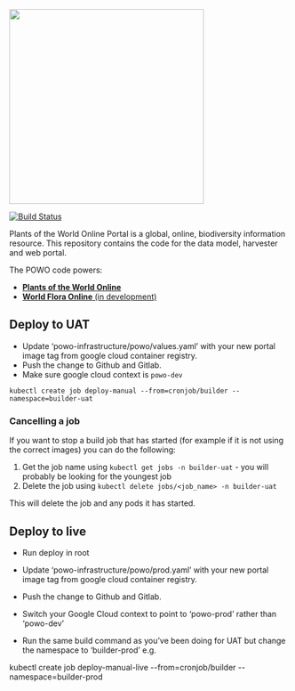 <image src="https://rawgit.com/RBGKew/powop/master/powo-portal/src/main/frontend/src/img/svg/powo-logo.svg" width="350px"/>

[![Build Status](https://travis-ci.org/RBGKew/powop.svg?branch=master)](https://travis-ci.org/RBGKew/powop)

Plants of the World Online Portal is a global, online, biodiversity information
resource.  This repository contains the code for the data model, harvester 
and web portal.

The POWO code powers:
* [**Plants of the World Online**](http://powo.science.kew.org)
* [**World Flora Online** (in development)](http://worldfloraonline.org/)

Deploy to UAT
---
 
* Update ‘powo-infrastructure/powo/values.yaml’ with your new portal image tag from google cloud container registry.
* Push the change to Github and Gitlab.
* Make sure google cloud context is `powo-dev`

`kubectl create job deploy-manual --from=cronjob/builder --namespace=builder-uat`

### Cancelling a job

If you want to stop a build job that has started (for example if it is not using the correct images) you can do the following:

1. Get the job name using `kubectl get jobs -n builder-uat` - you will probably be looking for the youngest job
2. Delete the job using `kubectl delete jobs/<job_name> -n builder-uat`

This will delete the job and any pods it has started.
 
Deploy to live
---
 
* Run deploy in root

* Update ‘powo-infrastructure/powo/prod.yaml’ with your new portal image tag from google cloud container registry.

* Push the change to Github and Gitlab.

* Switch your Google Cloud context to point to ‘powo-prod’ rather than ‘powo-dev’

* Run the same build command as you’ve been doing for UAT but change the namespace to ‘builder-prod’ e.g.

kubectl create job deploy-manual-live --from=cronjob/builder --namespace=builder-prod
 